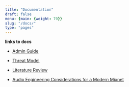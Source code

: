 ```yaml
---
title: "Documentation"
draft: false
menu: {main: {weight: 70}}
slug: "/docs/"
type: "pages"
---
```



**links to docs**

* <A HREF="/pages/admin_guide">Admin Guide</A>

* <A HREF="/research/Threat_Model_Doc.pdf">Threat Model</A>

* <A HREF="/research/Literature_overview__website_version.pdf">Literature Review</A>

* <A HREF="/research/Audio_Engineering_Considerations_for_a_Modern_Mixnet.pdf">Audio Engineering Considerations for a Modern Mixnet</A>
